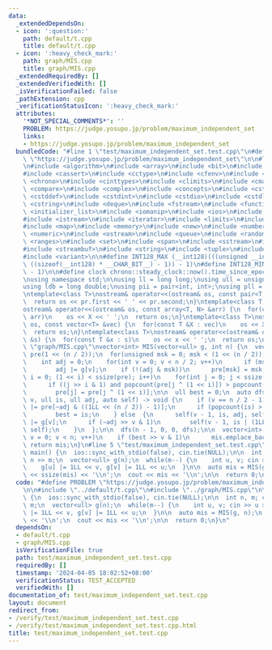 ```yaml
---
data:
  _extendedDependsOn:
  - icon: ':question:'
    path: default/t.cpp
    title: default/t.cpp
  - icon: ':heavy_check_mark:'
    path: graph/MIS.cpp
    title: graph/MIS.cpp
  _extendedRequiredBy: []
  _extendedVerifiedWith: []
  _isVerificationFailed: false
  _pathExtension: cpp
  _verificationStatusIcon: ':heavy_check_mark:'
  attributes:
    '*NOT_SPECIAL_COMMENTS*': ''
    PROBLEM: https://judge.yosupo.jp/problem/maximum_independent_set
    links:
    - https://judge.yosupo.jp/problem/maximum_independent_set
  bundledCode: "#line 1 \"test/maximum_independent_set.test.cpp\"\n#define PROBLEM\
    \ \"https://judge.yosupo.jp/problem/maximum_independent_set\"\n\n#line 1 \"default/t.cpp\"\
    \n#include <algorithm>\n#include <array>\n#include <bit>\n#include <bitset>\n\
    #include <cassert>\n#include <cctype>\n#include <cfenv>\n#include <cfloat>\n#include\
    \ <chrono>\n#include <cinttypes>\n#include <climits>\n#include <cmath>\n#include\
    \ <compare>\n#include <complex>\n#include <concepts>\n#include <cstdarg>\n#include\
    \ <cstddef>\n#include <cstdint>\n#include <cstdio>\n#include <cstdlib>\n#include\
    \ <cstring>\n#include <deque>\n#include <fstream>\n#include <functional>\n#include\
    \ <initializer_list>\n#include <iomanip>\n#include <ios>\n#include <iostream>\n\
    #include <istream>\n#include <iterator>\n#include <limits>\n#include <list>\n\
    #include <map>\n#include <memory>\n#include <new>\n#include <numbers>\n#include\
    \ <numeric>\n#include <ostream>\n#include <queue>\n#include <random>\n#include\
    \ <ranges>\n#include <set>\n#include <span>\n#include <sstream>\n#include <stack>\n\
    #include <streambuf>\n#include <string>\n#include <tuple>\n#include <type_traits>\n\
    #include <variant>\n\n#define INT128_MAX (__int128)(((unsigned __int128) 1 <<\
    \ ((sizeof(__int128) * __CHAR_BIT__) - 1)) - 1)\n#define INT128_MIN (-INT128_MAX\
    \ - 1)\n\n#define clock chrono::steady_clock::now().time_since_epoch().count()\n\
    \nusing namespace std;\n\nusing ll = long long;\nusing ull = unsigned long long;\n\
    using ldb = long double;\nusing pii = pair<int, int>;\nusing pll = pair<ll, ll>;\n\
    \ntemplate<class T>\nostream& operator<<(ostream& os, const pair<T, T> pr) {\n\
    \  return os << pr.first << ' ' << pr.second;\n}\ntemplate<class T, size_t N>\n\
    ostream& operator<<(ostream& os, const array<T, N> &arr) {\n  for(const T &X :\
    \ arr)\n    os << X << ' ';\n  return os;\n}\ntemplate<class T>\nostream& operator<<(ostream&\
    \ os, const vector<T> &vec) {\n  for(const T &X : vec)\n    os << X << ' ';\n\
    \  return os;\n}\ntemplate<class T>\nostream& operator<<(ostream& os, const set<T>\
    \ &s) {\n  for(const T &x : s)\n    os << x << ' ';\n  return os;\n}\n#line 1\
    \ \"graph/MIS.cpp\"\nvector<int> MIS(vector<ull> g, int n) {\n  vector<unsigned>\
    \ pre(1 << (n / 2));\n  for(unsigned msk = 0; msk < (1 << (n / 2)); msk++) {\n\
    \    int adj = 0;\n    for(int v = 0; v < n / 2; v++)\n      if (msk >> v & 1)\n\
    \        adj |= g[v];\n    if (!(adj & msk))\n      pre[msk] = msk;\n  }\n  for(int\
    \ i = 0; (1 << i) < ssize(pre); i++)\n    for(int j = 0; j < ssize(pre); j++)\n\
    \      if ((j >> i & 1) and popcount(pre[j ^ (1 << i)]) > popcount(pre[j]))\n\
    \        pre[j] = pre[j ^ (1 << i)];\n\n  ull best = 0;\n  auto dfs = [&](int\
    \ v, ull is, ull adj, auto self) -> void {\n    if (v == n / 2 - 1) {\n      is\
    \ |= pre[~adj & ((1LL << (n / 2)) - 1)];\n      if (popcount(is) > popcount(best))\n\
    \        best = is;\n    } else  {\n      self(v - 1, is, adj, self);\n      adj\
    \ |= g[v];\n      if (~adj >> v & 1)\n        self(v - 1, is | (1LL << v), adj,\
    \ self);\n    }\n  };\n\n  dfs(n - 1, 0, 0, dfs);\n\n  vector<int> mis;\n  for(int\
    \ v = 0; v < n; v++)\n    if (best >> v & 1)\n      mis.emplace_back(v);\n\n \
    \ return mis;\n}\n#line 5 \"test/maximum_independent_set.test.cpp\"\n\nsigned\
    \ main() {\n  ios::sync_with_stdio(false), cin.tie(NULL);\n\n  int n, m; cin >>\
    \ n >> m;\n  vector<ull> g(n);\n  while(m--) {\n    int u, v; cin >> u >> v;\n\
    \    g[u] |= 1LL << v, g[v] |= 1LL << u;\n  }\n\n  auto mis = MIS(g, n);\n  cout\
    \ << ssize(mis) << '\\n';\n  cout << mis << '\\n';\n\n  return 0;\n}\n"
  code: "#define PROBLEM \"https://judge.yosupo.jp/problem/maximum_independent_set\"\
    \n\n#include \"../default/t.cpp\"\n#include \"../graph/MIS.cpp\"\n\nsigned main()\
    \ {\n  ios::sync_with_stdio(false), cin.tie(NULL);\n\n  int n, m; cin >> n >>\
    \ m;\n  vector<ull> g(n);\n  while(m--) {\n    int u, v; cin >> u >> v;\n    g[u]\
    \ |= 1LL << v, g[v] |= 1LL << u;\n  }\n\n  auto mis = MIS(g, n);\n  cout << ssize(mis)\
    \ << '\\n';\n  cout << mis << '\\n';\n\n  return 0;\n}\n"
  dependsOn:
  - default/t.cpp
  - graph/MIS.cpp
  isVerificationFile: true
  path: test/maximum_independent_set.test.cpp
  requiredBy: []
  timestamp: '2024-04-05 18:02:52+08:00'
  verificationStatus: TEST_ACCEPTED
  verifiedWith: []
documentation_of: test/maximum_independent_set.test.cpp
layout: document
redirect_from:
- /verify/test/maximum_independent_set.test.cpp
- /verify/test/maximum_independent_set.test.cpp.html
title: test/maximum_independent_set.test.cpp
---
```

